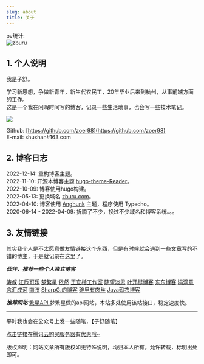 ```yaml
---
slug: about
title: 关于
---
```


pv统计:  
![zburu](https://count.zburu.com/get/?name=zburu)

## 1. 个人说明

我是子舒。

学习新思想，争做新青年，新生代农民工，20年毕业后来到杭州，从事前端方面的工作。  
这是一个我在闲暇时间写的博客，记录一些生活琐事，也会写一些技术笔记。

![](https://github-readme-stats.vercel.app/api?username=zoer98&show_icons=true&theme=tokyonight)

Github: [https://github.com/zoer98](https://github.com/zoer98)  
E-mail: shuxhan#163.com
  

## 2. 博客日志

2022-12-14: 重构博客主题。  
2022-11-10: 开源本博客主题 [hugo-theme-Reader](https://github.com/zoer98/hugo-theme-Reader)。  
2022-10-09: 博客使用hugo构建。  
2022-05-13: 更换域名 [zburu.com](https://zburu.com)。  
2022-04-10: 博客使用 [Anghunk](https://github.com/zburu/Anghunk) 主题，程序使用 Typecho。  
2020-06-14 - 2022-04-09: 折腾了不少，换过不少域名和博客系统。。。  

## 3. 友情链接

其实我个人是不太愿意做友情链接这个东西，但是有时候就会遇到一些文章写的不错的博主，于是就记录在这里了。

***伙伴，推荐一些个人独立博客***


[涛叔](https://taoshu.in)  [江卮可乐](https://blog.ijann.com)  [梦繁星](https://www.emoao.com)  [依然](https://wind.ink)  [王宜楷工作室](http://www.wangyikai.com)  [随望淡思](https://www.lushaojun.com)  [叶开楗博客](https://xn--qpru0x.cn)  [东东博客](http://blog.shutwin.com)  [涓滴意念汇成河](http://www.zahui.top)  [南弦](https://www.aerowang.cn)  [SharpG.的博客](https://www.sharpgan.com)  [碗里有肉丝](https://www.urosi.cn)  [Java码农博客](https://ichochy.com)  


***推荐网站***
[繁星API ](https://api.emoao.com/) 梦繁星做的api网站，本站多处使用该站接口，稳定速度快。

---

平时我也会在公众号上发一些随笔，【子舒随笔】

[点击链接在腾讯云购买服务器有优惠哦~](https://curl.qcloud.com/opakHBek)

版权声明：网站文章所有版权如无特殊说明，均归本人所有。允许转载，标明出处即可。